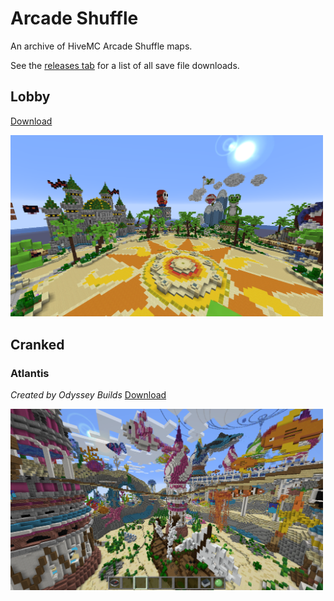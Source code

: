 # Arcade Shuffle

An archive of HiveMC Arcade Shuffle maps.

See the [releases tab](https://github.com/Nixinova/HiveMC/tags) for a list of all save file downloads.

## Lobby
[Download](https://github.com/Nixinova/HiveMC/releases/tag/arcade-shuffle-lobby)

<img src="lobby/screenshot.png" width="500px">

## Cranked

### Atlantis
*Created by Odyssey Builds*
[Download](https://github.com/Nixinova/HiveMC/releases/tag/atlantis)

<img src="atlantis/screenshot.png" width="500px">
